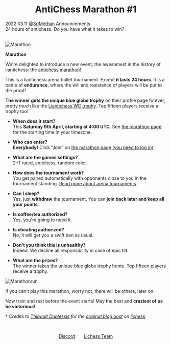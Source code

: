 <h1 align="center">AntiChess Marathon #1</h1>

<div class="meta-headline">
    <div class= "meta">
        <span class="text">2022.03.11</span>
        <span class="text"><a href="/@/SriMethan">@SriMethan</a></span>
        <span class="text">Announcements</span>
    </div>
    <div class= "headline">24 hours of antichess. Do you have what it takes to win?</div>
</div>
</br>

![Marathon](https://imgur.com/SDsu1WQ.png)


**Marathon**

We're delighted to introduce a new event, the awesomest in the history of liantichess: the [antichess marathon!](https://liantichess.herokuapp.com/tournament/ZLsdnR8T)

This is a liantichess arena bullet tournament. Except **it lasts 24 hours**. It is a battle of **endurance**, where the will and resistance of players will be put to the proof!

**The winner gets the unique blue globe trophy** on their profile page forever; pretty much like the [Liantichess WC trophy](https://liantichess.herokuapp.com/static/images/trophy/acwc21.png). Top fifteen players receive a trophy too!

- **When does it start?** <br/>
This **Saturday 9th April, starting at 4:00 UTC**. See [the marathon page](https://liantichess.herokuapp.com/tournament/ZLsdnR8T) for the starting time in your timezone.

- **Who can enter?** <br/>
**Everybody!** Click "Join" on [the marathon page](https://liantichess.herokuapp.com/tournament/ZLsdnR8T) [(you need to log in)](https://liantichess.herokuapp.com/login).

- **What are the games settings?** <br/>
2+1 rated, antichess, random color.

- **How does the tournament work?** <br/>
You get paired automatically with opponents close to you in the tournament standing. [Read more about arena tournaments](https://lichess.org/tournament/help?system=arena).

- **Can I sleep?** <br/>
Yes, just **withdraw** the tournament. You can **join back later and keep all your points**.

- **Is coffee/tea authorized?** <br/>
Yes, you're going to need it.

- **Is cheating authorized?** <br/>
No, it will get you a swift ban as usual.

- **Don't you think this is unhealthy?** <br/>
Indeed. We decline all responsibility in case of epic tilt.

- **What are the prizes?** <br/>
The winner takes the unique blue globe trophy home. Top fifteen players receive a trophy.

![Marathonrun](https://imgur.com/6SUAr7h.png)

If you can't play this marathon, worry not, there will be others, later on.

Now train and rest before the event starts! May the best and **craziest of us be victorious!**

\* *Credits to [Thibault Duplessis](https://lichess.org/@/thibault) for the [original blog post](https://lichess.org/blog/VXF45yYAAPQgLH4d/chess-marathon-1) on [lichess](https://lichess.org).*

<br/>
<p align="center"><a href="https://discord.gg/5qvjPQstKS">Discord</a>&emsp;&emsp;<a href="https://lichess.org/team/liantichessherokuappcom">Lichess Team</a></p>
